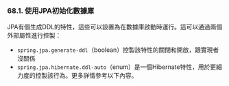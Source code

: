 ### 68.1. 使用JPA初始化數據庫

JPA有個生成DDL的特性，這些可以設置為在數據庫啟動時運行。這可以通過兩個外部屬性進行控製：

- `spring.jpa.generate-ddl`（boolean）控製該特性的關閉和開啟，跟實現者沒關係
- `spring.jpa.hibernate.ddl-auto`（enum）是一個Hibernate特性，用於更細力度的控製該行為。更多詳情參考以下內容。
